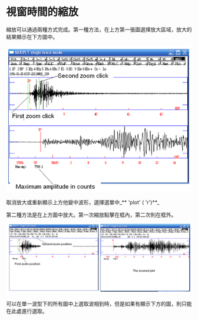 # 視窗時間的縮放

縮放可以通過兩種方式完成。第一種方法，在上方第一張圖選擇放大區域，放大的結果顯示在下方圖中。

![](/assets/seisan-tutorial-019.png)

取消放大或重新顯示上方他變中波形，選擇選單中_** 'plot' \( 'r'\)**_

第二種方法是在上方圖中放大。第一次縮放點擊在框內，第二次則在框外。

![](/assets/seisan-tutorial-020.png)

可以在單一波型下的所有圖中上選取波相到時，但是如果有顯示下方的圖，則只能在此處進行選取。

